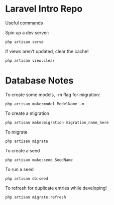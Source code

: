 Laravel Intro Repo
====
Useful commands

Spin up a dev server:

    php artisan serve

If views aren't updated, clear the cache!

    php artisan view:clear
  
# Database Notes
To create some models, -m flag for migration:

    php artisan make:model ModelName -m
    
To create a migration

    php artisan make:migration migration_name_here
    
To migrate

    php artisan migrate
    
To create a seed

    php artisan make:seed SeedName
    
To run a seed

    php artisan db:seed
    
To refresh for duplicate entries while developing!

    php artisan migrate:refresh